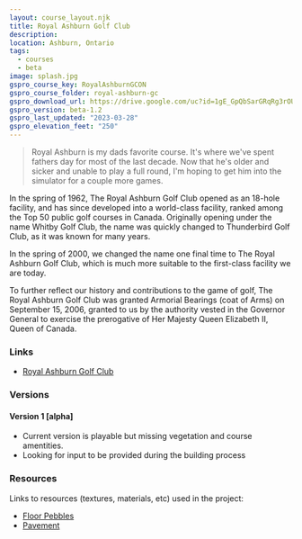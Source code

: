 ```yaml
---
layout: course_layout.njk
title: Royal Ashburn Golf Club
description: 
location: Ashburn, Ontario
tags: 
  - courses
  - beta
image: splash.jpg
gspro_course_key: RoyalAshburnGCON
gspro_course_folder: royal-ashburn-gc
gspro_download_url: https://drive.google.com/uc?id=1gE_GpQbSarGRqRg3rOURrn3zXbubGp02&export=download
gspro_version: beta-1.2
gspro_last_updated: "2023-03-28"
gspro_elevation_feet: "250"
---
```


> Royal Ashburn is my dads favorite course.  It's where we've spent fathers day for most of the last decade.  Now that he's older and sicker and unable to play a full round, I'm hoping to get him into the simulator for a couple more games.

In the spring of 1962, The Royal Ashburn Golf Club opened as an 18-hole facility, and has since developed into a world-class facility, ranked among the Top 50 public golf courses in Canada. Originally opening under the name Whitby Golf Club, the name was quickly changed to Thunderbird Golf Club, as it was known for many years.

In the spring of 2000, we changed the name one final time to The Royal Ashburn Golf Club, which is much more suitable to the first-class facility we are today.

To further reflect our history and contributions to the game of golf, The Royal Ashburn Golf Club was granted Armorial Bearings (coat of Arms) on September 15, 2006, granted to us by the authority vested in the Governor General to exercise the prerogative of Her Majesty Queen Elizabeth II, Queen of Canada.

### Links

- [Royal Ashburn Golf Club](https://royalashburngolfclub.com/)

### Versions

#### Version 1 [alpha]

- Current version is playable but missing vegetation and course amentities.
- Looking for input to be provided during the building process

### Resources

Links to resources (textures, materials, etc) used in the project:

- [Floor Pebbles](https://polyhaven.com/a/floor_pebbles_01)
- [Pavement](https://polyhaven.com/a/pavement_03)